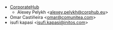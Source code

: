 - [CorporateHub](https://corporatehub.eu/)
  - Alexey Pelykh \<<alexey.pelykh@corphub.eu>\>
- Omar Castiñeira \<<omar@comunitea.com>\>
- isufi kapasi \<<isufi.kapasi@initos.com>\>
